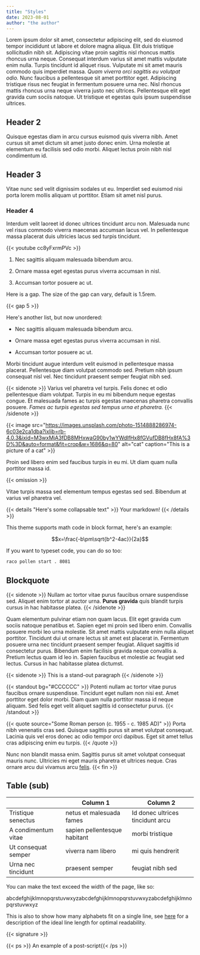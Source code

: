 ```yaml
---
title: "Styles"
date: 2023-08-01
author: "the author"
---
```


Lorem ipsum dolor sit amet, consectetur adipiscing elit, sed do eiusmod tempor incididunt ut labore et dolore magna aliqua. Elit duis tristique sollicitudin nibh sit. Adipiscing vitae proin sagittis nisl rhoncus mattis rhoncus urna neque. Consequat interdum varius sit amet mattis vulputate enim nulla. Turpis tincidunt id aliquet risus. Vulputate mi sit amet mauris commodo quis imperdiet massa. _Quam viverra orci sagittis eu volutpat odio._ Nunc faucibus a pellentesque sit amet porttitor eget. Adipiscing tristique risus nec feugiat in fermentum posuere urna nec. Nisl rhoncus mattis rhoncus urna neque viverra justo nec ultrices. Pellentesque elit eget gravida cum sociis natoque. Ut tristique et egestas quis ipsum suspendisse ultrices.

## Header 2

Quisque egestas diam in arcu cursus euismod quis viverra nibh. Amet cursus sit amet dictum sit amet justo donec enim. Urna molestie at elementum eu facilisis sed odio morbi. Aliquet lectus proin nibh nisl condimentum id.

## Header 3

Vitae nunc sed velit dignissim sodales ut eu. Imperdiet sed euismod nisi porta lorem mollis aliquam ut porttitor. Etiam sit amet nisl purus.

### Header 4

Interdum velit laoreet id donec ultrices tincidunt arcu non. Malesuada nunc vel risus commodo viverra maecenas accumsan lacus vel. In pellentesque massa placerat duis ultricies lacus sed turpis tincidunt.

{{< youtube cc8yFxrmPVc >}}

1. Nec sagittis aliquam malesuada bibendum arcu.

2. Ornare massa eget egestas purus viverra accumsan in nisl.

3. Accumsan tortor posuere ac ut.

Here is a gap. The size of the gap can vary, default is 1.5rem.

{{< gap 5 >}}

Here's another list, but now unordered:

- Nec sagittis aliquam malesuada bibendum arcu.

- Ornare massa eget egestas purus viverra accumsan in nisl.

- Accumsan tortor posuere ac ut.

Morbi tincidunt augue interdum velit euismod in pellentesque massa placerat. Pellentesque diam volutpat commodo sed. Pretium nibh ipsum consequat nisl vel. Nec tincidunt praesent semper feugiat nibh sed.

{{< sidenote >}}
Varius vel pharetra vel turpis. Felis donec et odio pellentesque diam volutpat. Turpis in eu mi bibendum neque egestas congue. Et malesuada fames ac turpis egestas maecenas pharetra convallis posuere. _Fames ac turpis egestas sed tempus urna et pharetra._
{{< /sidenote >}}

{{< image src="https://images.unsplash.com/photo-1514888286974-6c03e2ca1dba?ixlib=rb-4.0.3&ixid=M3wxMjA3fDB8MHxwaG90by1wYWdlfHx8fGVufDB8fHx8fA%3D%3D&auto=format&fit=crop&w=1686&q=80" alt="cat" caption="This is a picture of a cat" >}}

Proin sed libero enim sed faucibus turpis in eu mi. Ut diam quam nulla porttitor massa id.

{{< omission >}}

Vitae turpis massa sed elementum tempus egestas sed sed. Bibendum at varius vel pharetra vel.

{{< details  "Here's some collapsable text" >}}
Your markdown!
{{< /details >}}

This theme supports math code in block format, here's an example:

$$x=\frac{-b\pm\sqrt{b^2-4ac}}{2a}$$

If you want to typeset code, you can do so too:

```bash
raco pollen start . 8081
```

## Blockquote

{{< sidenote >}}
Nullam ac tortor vitae purus faucibus ornare suspendisse sed. Aliquet enim tortor at auctor urna. **Purus gravida** quis blandit turpis cursus in hac habitasse platea.
{{< /sidenote >}}

Quam elementum pulvinar etiam non quam lacus. Elit eget gravida cum sociis natoque penatibus et. Sapien eget mi proin sed libero enim. Convallis posuere morbi leo urna molestie. Sit amet mattis vulputate enim nulla aliquet porttitor. Tincidunt dui ut ornare lectus sit amet est placerat in. Fermentum posuere urna nec tincidunt praesent semper feugiat. Aliquet sagittis id consectetur purus. Bibendum enim facilisis gravida neque convallis a. Pretium lectus quam id leo in. Sapien faucibus et molestie ac feugiat sed lectus. Cursus in hac habitasse platea dictumst.

{{< sidenote >}}
This is a stand-out paragraph
{{< /sidenote >}}

{{< standout bg="#CCCCCC" >}}
Potenti nullam ac tortor vitae purus faucibus ornare suspendisse. Tincidunt eget nullam non nisi est. Amet porttitor eget dolor morbi. Diam quam nulla porttitor massa id neque aliquam. Sed felis eget velit aliquet sagittis id consectetur purus.
{{< /standout >}}

{{< quote source="Some Roman person (c. 1955 - c. 1985 AD)" >}}
Porta nibh venenatis cras sed. Quisque sagittis purus sit amet volutpat consequat. Lacinia quis vel eros donec ac odio tempor orci dapibus. Eget sit amet tellus cras adipiscing enim eu turpis.
{{< /quote >}}

Nunc non blandit massa enim. Sagittis purus sit amet volutpat consequat mauris nunc. Ultricies mi eget mauris pharetra et ultrices neque. Cras ornare arcu dui vivamus arcu [felis](https://pointerpointer.com). {{< fin >}}

## Table (sub)

|       | Column 1  | Column 2   |
|-------|-----------|------------|
| Tristique senectus | netus et malesuada fames  | Id donec ultrices tincidunt arcu |
| A condimentum vitae | sapien pellentesque habitant | morbi tristique |
| Ut consequat semper | viverra nam libero | mi quis hendrerit |
| Urna nec tincidunt | praesent semper | feugiat nibh sed |

You can make the text exceed the width of the page, like so:

abcdefghijklmnopqrstuvwxyzabcdefghijklmnopqrstuvwxyzabcdefghijklmnopqrstuvwxyz

This is also to show how many alphabets fit on a single line, see [here](https://practicaltypography.com/line-length.html) for a description of the ideal line length for optimal readability.

{{< signature >}}

{{< ps >}}
An example of a post-script{{< /ps >}}
